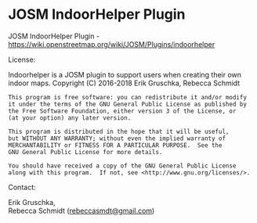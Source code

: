 # JOSM IndoorHelper Plugin

JOSM IndoorHelper Plugin - https://wiki.openstreetmap.org/wiki/JOSM/Plugins/indoorhelper

License:

Indoorhelper is a JOSM plugin to support users when creating their own indoor maps.
    Copyright (C) 2016-2018  Erik Gruschka, Rebecca Schmidt

    This program is free software: you can redistribute it and/or modify
    it under the terms of the GNU General Public License as published by
    the Free Software Foundation, either version 3 of the License, or
    (at your option) any later version.

    This program is distributed in the hope that it will be useful,
    but WITHOUT ANY WARRANTY; without even the implied warranty of
    MERCHANTABILITY or FITNESS FOR A PARTICULAR PURPOSE.  See the
    GNU General Public License for more details.

    You should have received a copy of the GNU General Public License
    along with this program.  If not, see <http://www.gnu.org/licenses/>.

Contact:

Erik Gruschka, <br>
Rebecca Schmidt (rebeccasmdt@gmail.com)



